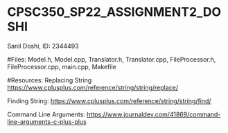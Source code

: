 # CPSC350_SP22_ASSIGNMENT2_DOSHI

Sanil Doshi, ID: 2344493

#Files: Model.h, Model.cpp, Translator.h, Translator.cpp, FileProcessor.h, FileProcessor.cpp,
main.cpp, Makefile

#Resources:
Replacing String
https://www.cplusplus.com/reference/string/string/replace/

Finding String:
https://www.cplusplus.com/reference/string/string/find/

Command Line Arguments:
https://www.journaldev.com/41869/command-line-arguments-c-plus-plus
